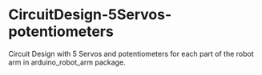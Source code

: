 # CircuitDesign-5Servos-potentiometers
Circuit Design with 5 Servos and potentiometers for each part of the robot arm in arduino_robot_arm package.
